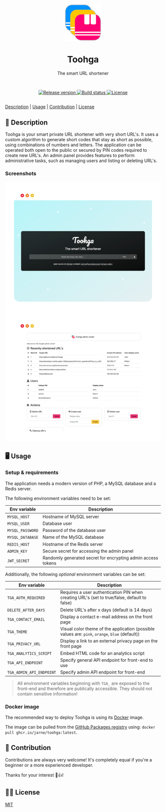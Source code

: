 <p align="center">
    <img src=".github/.media/logo.png" width="120" height="120" alt="Toohga app logo">
</p>

<h1 align="center">Toohga</h1>
<p align="center">The smart URL shortener</p>

<br>

<p align="center">
    <a href="https://github.com/users/jarne/packages/container/package/toohga">
        <img src="https://img.shields.io/github/v/tag/jarne/Toohga?label=release" alt="Release version">
    </a>
    <a href="https://circleci.com/gh/jarne/Toohga">
        <img src="https://circleci.com/gh/jarne/Toohga.svg?style=shield" alt="Build status">
    </a>
    <a href="https://github.com/jarne/Toohga/blob/master/LICENSE">
        <img src="https://img.shields.io/github/license/jarne/Toohga.svg" alt="License">
    </a>
</p>

##

[Description](#-description) | [Usage](#-usage) | [Contribution](#-contribution) | [License](#%EF%B8%8F-license)

## 📙 Description

Toohga is your smart private URL shortener with very short URL's.
It uses a custom algorithm to generate short codes that stay as short as possible, using combinations of numbers and letters.
The application can be operated both open to the public or secured by PIN codes required to create new URL's.
An admin panel provides features to perform administrative tasks, such as managing users and listing or deleting URL's.

### Screenshots

<img src=".github/.media/screenshot_web.png" alt="Screenshot of Toogha web app">

<img src=".github/.media/screenshot_admin.png" alt="Screenshot of Toogha admin interface">

## 🖥 Usage

### Setup & requirements

The application needs a modern version of PHP, a MySQL database and a Redis server.

The following environment variables need to be set:

| Env variable     | Description                                                  |
| ---------------- | ------------------------------------------------------------ |
| `MYSQL_HOST`     | Hostname of MySQL server                                     |
| `MYSQL_USER`     | Database user                                                |
| `MYSQL_PASSWORD` | Password of the database user                                |
| `MYSQL_DATABASE` | Name of the MySQL database                                   |
| `REDIS_HOST`     | Hostname of the Redis server                                 |
| `ADMIN_KEY`      | Secure secret for accessing the admin panel                  |
| `JWT_SECRET`     | Randomly generated secret for encrypting admin access tokens |

Additionally, the following _optional_ environment variables can be set:

| Env variable             | Description                                                                                     |
| ------------------------ | ----------------------------------------------------------------------------------------------- |
| `TGA_AUTH_REQUIRED`      | Requires a user authentication PIN when creating URL's (set to true/false, default to false)    |
| `DELETE_AFTER_DAYS`      | Delete URL's after x days (default is 14 days)                                                  |
| `TGA_CONTACT_EMAIL`      | Display a contact e-mail address on the front page                                              |
| `TGA_THEME`              | Visual color theme of the application (possible values are: `pink`, `orange`, `blue` (default)) |
| `TGA_PRIVACY_URL`        | Display a link to an external privacy page on the front page                                    |
| `TGA_ANALYTICS_SCRIPT`   | Embed HTML code for an analytics script                                                         |
| `TGA_API_ENDPOINT`       | Specify general API endpoint for front-end to use                                               |
| `TGA_ADMIN_API_ENDPOINT` | Specify admin API endpoint for front-end                                                        |

> All environment variables beginning with `TGA_` are exposed to the front-end and therefore are publically accessible. They should not contain sensitive information!

### Docker image

The recommended way to deploy Toohga is using its [Docker](./Dockerfile) image.

The image can be pulled from the
[GitHub Packages registry](https://github.com/users/jarne/packages/container/package/toohga)
using: `docker pull ghcr.io/jarne/toohga:latest`.

## 🙋‍ Contribution

Contributions are always very welcome! It's completely equal if you're a beginner or a more experienced developer.

Thanks for your interest 🎉👍!

## 👨‍⚖️ License

[MIT](https://github.com/jarne/Toohga/blob/master/LICENSE)
